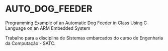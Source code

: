 # AUTO_DOG_FEEDER
Programming Example of an Automatic Dog Feeder in Class Using C Language on an ARM Embedded System


Trabalho para a disciplina de Sistemas embarcados do curso de Engenharia da Computação - SATC.
